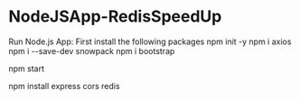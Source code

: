 # NodeJSApp-RedisSpeedUp
Run Node.js App:
First install the following packages
npm init -y 
npm i axios
npm i --save-dev snowpack
npm i bootstrap

npm start

npm install express cors redis